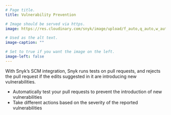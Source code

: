 ```yaml
---
# Page title.
title: Vulnerability Prevention

# Image should be served via https.
image: https://res.cloudinary.com/snyk/image/upload/f_auto,q_auto,w_auto/v1468839396/features/features-prevent.png

# Used as the alt text.
image-caption: ""

# Set to true if you want the image on the left.
image-left: false
---
```

With Snyk’s SCM integration, Snyk runs tests on pull requests, and rejects the pull request if the edits suggested in it are introducing new vulnerabilities.

- Automatically test your pull requests to prevent the introduction of new vulnerabilities
- Take different actions based on the severity of the reported vulnerabilities
